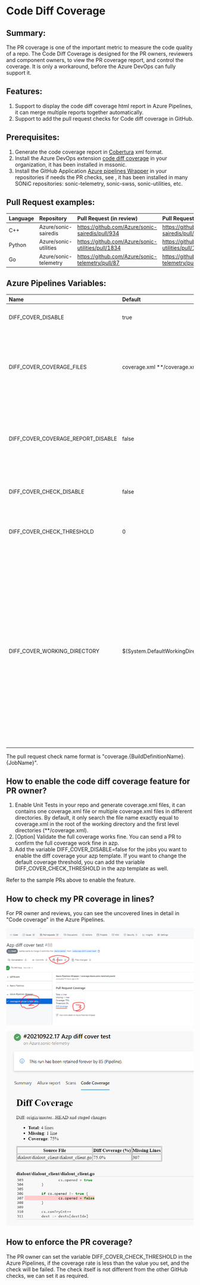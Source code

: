 ﻿# Code Diff Coverage


## Summary:

The PR coverage is one of the important metric to measure the code quality of a repo. The Code Diff Coverage is designed for the PR owners, reviewers and component owners, to view the PR coverage report, and control the coverage. It is only a workaround, before the Azure DevOps can fully support it.

## Features:

1. Support to display the code diff coverage html report in Azure Pipelines, it can merge multiple reports together automatically.
1. Support to add the pull request checks for Code diff coverage in GitHub.

## Prerequisites:

1. Generate the code coverage report in [Cobertura](https://cobertura.github.io/cobertura/) xml format.
1. Install the Azure DevOps extension [code diff coverage](https://marketplace.visualstudio.com/items?itemName=CodeCoverageTask.code-diff-coverage) in your organization, it has been installed in mssonic.
1. Install the GitHub Application [Azure pipelines Wrapper](https://github.com/settings/apps/azure-pipelines-wrapper/installations) in your repositories if needs the PR checks, see , it has been installed in many SONiC repositories: sonic-telemetry, sonic-swss, sonic-utilities, etc.

## Pull Request examples:

|Language|Repository|Pull Request (in review)|Pull Request (test only)|
| :- | :- | :- | :- |
|C++|Azure/sonic-sairedis|<https://github.com/Azure/sonic-sairedis/pull/934>|<https://github.com/Azure/sonic-sairedis/pull/933>|
|Python|Azure/sonic-utilities|<https://github.com/Azure/sonic-utilities/pull/1834>|<https://github.com/Azure/sonic-utilities/pull/1834>|
|Go|Azure/sonic-telemetry|<https://github.com/Azure/sonic-telemetry/pull/87>|<https://github.com/Azure/sonic-telemetry/pull/88>|


## Azure Pipelines Variables:

|**Name**|**Default**|**Description**|
| :- | :- | :- |
|DIFF\_COVER\_DISABLE|true|The feature flag, not enabled by default.|
|DIFF\_COVER\_COVERAGE\_FILES|coverage.xml \*\*/coverage.xml|Relative to the diff coverage working directory, list all the coverage files in Cobertura format by space.|
|DIFF\_COVER\_COVERAGE\_REPORT\_DISABLE|false|If the value is not enabled, you can see the diff coverage report of you pull request in Azure Pipelines.|
|DIFF\_COVER\_CHECK\_DISABLE|false|It will add the checks in your pull request by default.|
|DIFF\_COVER\_CHECK\_THRESHOLD|0|The value range is 0~100. The default value is 0, always success.|
|DIFF\_COVER\_WORKING\_DIRECTORY|$(System.DefaultWorkingDirectory)|The diff coverage working directory, the default working directory used if not specified. The typical usage is for multiple repositories checked out in one job in azp. The diff coverage working directory should be in a git repository, so the diff coverage can be generated comparing the targe branch.|
The pull request check name format is "coverage.{BuildDefinitionName}.{JobName}".



## How to enable the code diff coverage feature for PR owner?

1. Enable Unit Tests in your repo and generate coverage.xml files, it can contains one coverage.xml file or multiple coverage.xml files in different directories. By default, it only search the file name exactly equal to coverage.xml in the root of the working directory and the first level directories (\*\*/coverage.xml).
1. [Option] Validate the full coverage works fine. You can send a PR to confirm the full coverage work fine in azp.
1. Add the variable DIFF\_COVER\_DISABLE=false for the jobs you want to enable the diff coverage your azp template. If you want to change the default coverage threshold, you can add the variable DIFF\_COVER\_CHECK\_THRESHOLD in the azp template as well.

Refer to the sample PRs above to enable the feature.

## How to check my PR coverage in lines?

For PR owner and reviews, you can see the uncovered lines in detail in "Code coverage" in the Azure Pipelines.

![github-coverage-check](images\github-coverage-check.png)

![azure-devops-code-coverage](images\azure-devops-code-coverage.png)

## How to enforce the PR coverage?

The PR owner can set the variable DIFF\_COVER\_CHECK\_THRESHOLD in the Azure Pipelines, if the coverage rate is less than the value you set, and the check will be failed. The check itself is not different from the other GitHub checks, we can set it as required.



